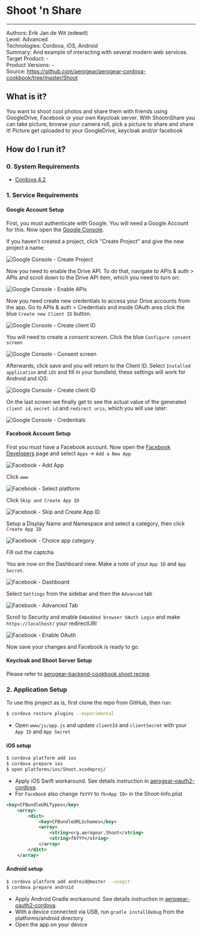 # Shoot 'n Share
---------
Authors: Erik Jan de Wit (edewit)   
Level: Advanced  
Technologies: Cordova, iOS, Android    
Summary: And example of interacting with several modern web services.  
Target Product: -     
Product Versions: -     
Source: https://github.com/aerogear/aerogear-cordova-cookbook/tree/master/Shoot   

## What is it?

You want to shoot cool photos and share them with friends using GoogleDrive, Facebook or your own Keycloak server. With ShootnShare you can take picture, browse your camera roll, pick a picture to share and share it! Picture get uploaded to your GoogleDrive, keycloak and/or facebook

## How do I run it?

### 0. System Requirements

* [Cordova 4.2](http://cordova.apache.org/)

### 1. Service Requirements

#### Google Account Setup

First, you must authenticate with Google. You will need a Google Account for this. Now open the [Google Console](http://console.developer.google.com).

If you haven't created a project, click "Create Project" and give the new project a name:

![Google Console - Create Project](docs/google-console-1.png)

Now you need to enable the Drive API. To do that, navigate to APIs & auth > APIs and scroll down to the Drive API item, which you need to turn on:

![Google Console - Enable APIs](docs/google-console-2.png)

Now you need create new credentials to access your Drive accounts from the app. Go to APIs & auth > Credentials and inside OAuth area click the blue `Create new Client ID` button. 

![Google Console - Create client ID](docs/google-console-3.png)

You will need to create a _consent screen_. Click the blue `Configure consent screen`

![Google Console - Consent screen](docs/google-console-4.png)

Afterwards, click save and you will return to the Client ID. Select `Installed application` and `iOS` and fill in your bundleId, these settings will work for Android and iOS:

![Google Console - Create client ID](docs/google-console-5.png)

On the last screen we finally get to see the actual value of the generated `client id`, `secret id` and `redirect uris`, which you will use later:

![Google Console - Credentials](docs/google-console-6.png)

#### Facebook Account Setup

First you must have a Facebook account.  Now open the [Facebook Developers](https://developers.facebook.com/) page and select `Apps` -> `Add a New App`

![Facebook - Add App](docs/facebook-1.png)

Click `www`

![Facebook - Select platform](docs/facebook-2.png)

Click `Skip and Create App ID`

![Facebook - Skip and Create App ID](docs/facebook-3.png)

Setup a Display Name and Namespace and select a category, then click `Create App ID`

![Facebook - Choice app category](docs/facebook-4.png)

Fill out the captcha

You are now on the Dashboard view. Make a note of your `App ID` and `App Secret`.

![Facebook - Dashboard](docs/facebook-5.png)

Select `Settings` from the sidebar and then the `Advanced` tab

![Facebook - Advanced Tab](docs/facebook-6.png)

Scroll to Security and enable `Embedded browser OAuth Login` and make `https://localhost/` your redirectURI

![Facebook - Enable OAuth](docs/facebook-7.png)

Now save your changes and Facebook is ready to go.

#### Keycloak and Shoot Server Setup

Please refer to [aerogear-backend-cookbook shoot recipe](https://github.com/aerogear/aerogear-backend-cookbook/tree/master/Shoot).

### 2. Application Setup

To use this project as is, first clone the repo from GitHub, then run:

```bash
$ cordova restore plugins --experimental
```

* Open `www/js/app.js` and update `clientId` and `clientSecret` with your `App ID` and `App Secret`


#### iOS setup

```bash
$ cordova platform add ios
$ cordova prepare ios
$ open platforms/ios/Shoot.xcodeproj/
```

* Apply iOS Swift workaround. See details instruction in [aerogear-oauth2-cordova](https://github.com/aerogear/aerogear-oauth2-cordova/blob/master/README.md#workaround-for-ios).
* For `Facebook` also change `fbYYY` to `fb<App ID>` in the Shoot-Info.plist

```xml
<key>CFBundleURLTypes</key>
    <array>
        <dict>
            <key>CFBundleURLSchemes</key>
            <array>
                <string>org.aerogear.Shoot</string>
                <string>fbYYY</string>
            </array>
        </dict>
    </array>
```


#### Android setup

```bash
$ cordova platform add android@master --usegit
$ cordova prepare android
```

* Apply Android Gradle workaround. See details instruction in [aerogear-oauth2-cordova](https://github.com/aerogear/aerogear-oauth2-cordova/blob/master/README.md#workaround-for-android).
* With a device connected via USB, run `gradle installDebug` from the platforms/android directory
* Open the app on your device


